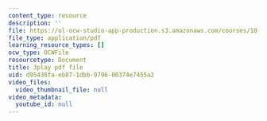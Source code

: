 ```yaml
---
content_type: resource
description: ''
file: https://ol-ocw-studio-app-production.s3.amazonaws.com/courses/18-03sc-differential-equations-fall-2011/d95438faeb871dbb979600374e7455a2_MdzfsfBNJIw.pdf
file_type: application/pdf
learning_resource_types: []
ocw_type: OCWFile
resourcetype: Document
title: 3play pdf file
uid: d95438fa-eb87-1dbb-9796-00374e7455a2
video_files:
  video_thumbnail_file: null
video_metadata:
  youtube_id: null
---
```

